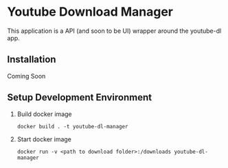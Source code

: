 # Youtube Download Manager
This application is a API (and soon to be UI) wrapper around the youtube-dl app.

## Installation
Coming Soon

## Setup Development Environment
1. Build docker image
    ```
    docker build . -t youtube-dl-manager
    ```
2. Start docker image
    ```
    docker run -v <path to download folder>:/downloads youtube-dl-manager
    ```
